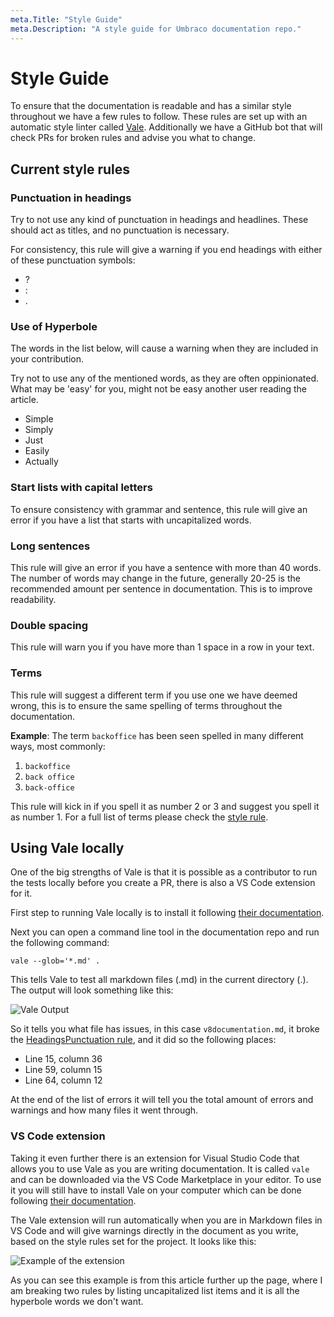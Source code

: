 ```yaml
---
meta.Title: "Style Guide"
meta.Description: "A style guide for Umbraco documentation repo."
---
```


# Style Guide

To ensure that the documentation is readable and has a similar style throughout we have a few rules to follow. These rules are set up with an automatic style linter called [Vale](https://errata-ai.github.io/vale/). Additionally we have a GitHub bot that will check PRs for broken rules and advise you what to change.

## Current style rules

### Punctuation in headings

Try to not use any kind of punctuation in headings and headlines. These should act as titles, and no punctuation is necessary.

For consistency, this rule will give a warning if you end headings with either of these punctuation symbols:

- ?
- :
- .

### Use of Hyperbole

The words in the list below, will cause a warning when they are included in your contribution.

Try not to use any of the mentioned words, as they are often oppinionated. What may be 'easy' for you, might not be easy another user reading the article.

<!-- vale off -->

- Simple
- Simply
- Just
- Easily
- Actually

<!-- vale on -->

### Start lists with capital letters

To ensure consistency with grammar and sentence, this rule will give an error if you have a list that starts with uncapitalized words.

### Long sentences

This rule will give an error if you have a sentence with more than 40 words. The number of words may change in the future, generally 20-25 is the recommended amount per sentence in documentation.
This is to improve readability.

### Double spacing

This rule will warn you if you have more than 1 space in a row in your text.

### Terms

This rule will suggest a different term if you use one we have deemed wrong, this is to ensure the same spelling of terms throughout the documentation.

**Example**:
The term `backoffice` has been seen spelled in many different ways, most commonly:

1. `backoffice`
1. `back office`
1. `back-office`

This rule will kick in if you spell it as number 2 or 3 and suggest you spell it as number 1. For a full list of terms please check the [style rule](https://github.com/umbraco/UmbracoDocs/blob/master/.github/valeStyle/Terms.yml).

## Using Vale locally

One of the big strengths of Vale is that it is possible as a contributor to run the tests locally before you create a PR, there is also a VS Code extension for it.

First step to running Vale locally is to install it following [their documentation](https://errata-ai.github.io/vale/#installation).

Next you can open a command line tool in the documentation repo and run the following command:

```vale --glob='*.md' .```

This tells Vale to test all markdown files (.md) in the current directory (.). The output will look something like this:

![Vale Output](images/vale-output.png)

So it tells you what file has issues, in this case `v8documentation.md`, it broke the [HeadingsPunctuation rule](#punctuation-in-headings), and it did so the following places:

- Line 15, column 36
- Line 59, column 15
- Line 64, column 12

At the end of the list of errors it will tell you the total amount of errors and warnings and how many files it went through.

### VS Code extension

Taking it even further there is an extension for Visual Studio Code that allows you to use Vale as you are writing documentation. It is called `vale` and can be downloaded via the VS Code Marketplace in your editor.
To use it you will still have to install Vale on your computer which can be done following [their documentation](https://errata-ai.github.io/vale/#installation).

The Vale extension will run automatically when you are in Markdown files in VS Code and will give warnings directly in the document as you write, based on the style rules set for the project. It looks like this:

![Example of the extension](images/extension.png)

As you can see this example is from this article further up the page, where I am breaking two rules by listing uncapitalized list items and it is all the hyperbole words we don't want.
